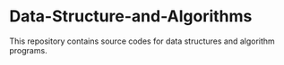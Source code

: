 # Data-Structure-and-Algorithms
This repository contains source codes for data structures and algorithm programs.

